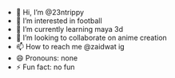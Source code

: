 - 👋 Hi, I’m @23ntrippy
- 👀 I’m interested in football
- 🌱 I’m currently learning maya 3d
- 💞️ I’m looking to collaborate on anime creation
- 📫 How to reach me @zaidwat ig
- 😄 Pronouns: none
- ⚡ Fun fact: no fun

<!---
23ntrippy/23ntrippy is a ✨ special ✨ repository because its `README.md` (this file) appears on your GitHub profile.
You can click the Preview link to take a look at your changes.
--->
